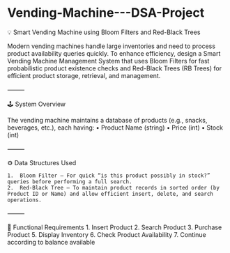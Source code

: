 # Vending-Machine---DSA-Project
💡 Smart Vending Machine using Bloom Filters and Red-Black Trees

Modern vending machines handle large inventories and need to process product availability queries quickly. To enhance efficiency, design a Smart Vending Machine Management System that uses Bloom Filters for fast probabilistic product existence checks and Red-Black Trees (RB Trees) for efficient product storage, retrieval, and management.

⸻

🕹️ System Overview

The vending machine maintains a database of products (e.g., snacks, beverages, etc.), each having:
	•	Product Name (string)
	•	Price (int)
	•	Stock (int)

⸻

⚙️ Data Structures Used

	1.	Bloom Filter – For quick “is this product possibly in stock?” queries before performing a full search.
	2.	Red-Black Tree – To maintain product records in sorted order (by Product ID or Name) and allow efficient insert, delete, and search operations.

⸻

🎯 Functional Requirements
	1.	Insert Product
	2.	Search Product
	3.	Purchase Product
	5.	Display Inventory
	6.	Check Product Availability
  7.  Continue according to balance available
